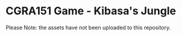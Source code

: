 # CGRA151 Game - Kibasa's Jungle

Please Note: the assets have not been uploaded to this repository. 
